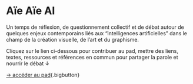 # Aïe Aïe AI

Un temps de réflexion, de questionnement collectif et de débat autour de quelques enjeux contemporains liés aux “intelligences artificielles” dans le champ de la création visuelle, de l’art et du graphisme.

Cliquez sur le lien ci-dessous pour contribuer au pad, mettre des liens, textes, ressources et références en commun pour partager la parole et nourrir le débat ↓

[→ accéder au pad](https://semestriel.framapad.org/p/esad_cultures_numeriques_aiaiaie?lang=fr){.bigbutton}